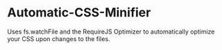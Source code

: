 Automatic-CSS-Minifier
======================

Uses fs.watchFile and the RequireJS Optimizer to automatically optimize your CSS upon changes to the files.
